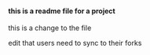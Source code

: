 #### this is a readme file for a project

this is a change to the file

edit that users need to sync to their forks
